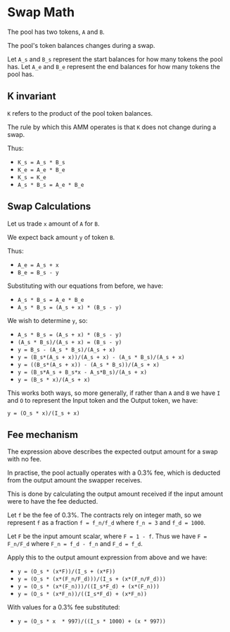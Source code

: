 # Swap Math

The pool has two tokens, `A` and `B`.

The pool's token balances changes during a swap.

Let `A_s` and `B_s` represent the start balances for how many tokens the pool has.
Let `A_e` and `B_e` represent the end balances for how many tokens the pool has.

## K invariant

`K` refers to the product of the pool token balances.

The rule by which this AMM operates is that `K` does not change during a swap.

Thus:
- `K_s = A_s * B_s`
- `K_e = A_e * B_e`
- `K_s = K_e`
- `A_s * B_s = A_e * B_e`

## Swap Calculations

Let us trade `x` amount of `A` for `B`.

We expect back amount `y` of token `B`. 

Thus:
- `A_e = A_s + x`
- `B_e = B_s - y`

Substituting with our equations from before, we have:
- `A_s * B_s = A_e * B_e`
- `A_s * B_s = (A_s + x) * (B_s - y)`

We wish to determine `y`, so:
- `A_s * B_s = (A_s + x) * (B_s - y)`
- `(A_s * B_s)/(A_s + x) = (B_s - y)`
- `y = B_s - (A_s * B_s)/(A_s + x)`
- `y = (B_s*(A_s + x))/(A_s + x) - (A_s * B_s)/(A_s + x)`
- `y = ((B_s*(A_s + x)) - (A_s * B_s))/(A_s + x)`
- `y = (B_s*A_s + B_s*x - A_s*B_s)/(A_s + x)`
- `y = (B_s * x)/(A_s + x)`

This works both ways, so more generally, if rather than `A` and `B` we have `I` and `O` to represent the Input token and the Output token, we have:

`y = (O_s * x)/(I_s + x)`

## Fee mechanism

The expression above describes the expected output amount for a swap with no fee.

In practise, the pool actually operates with a 0.3% fee, which is deducted from the output amount the swapper receives.

This is done by calculating the output amount received if the input amount were to have the fee deducted.

Let `f` be the fee of 0.3%.
The contracts rely on integer math, so we represent `f` as a fraction `f = f_n/f_d` where `f_n = 3` and `f_d = 1000`.

Let `F` be the input amount scalar, where `F = 1 - f`. Thus we have `F = F_n/F_d` where `F_n = f_d - f_n` and `F_d = f_d`.

Apply this to the output amount expression from above and we have:
- `y = (O_s * (x*F))/(I_s + (x*F))`
- `y = (O_s * (x*(F_n/F_d)))/(I_s + (x*(F_n/F_d)))`
- `y = (O_s * (x*(F_n)))/((I_s*F_d) + (x*(F_n)))`
- `y = (O_s * (x*F_n))/((I_s*F_d) + (x*F_n))`

With values for a 0.3% fee substituted:
- `y = (O_s * x  * 997)/((I_s * 1000) + (x * 997))`
